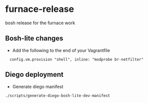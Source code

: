 # furnace-release

bosh release for the furnace work

## Bosh-lite changes
- Add the following to the end of your Vagrantfile
```
  config.vm.provision "shell", inline: "modprobe br-netfilter"
```

## Diego deployment
- Generate diego manifest
```
./scripts/generate-diego-bosh-lite-dev-manifest
```
